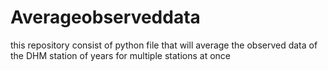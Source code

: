 # Averageobserveddata
this repository consist of python file that will average the observed data of the DHM station of years for multiple stations at once 
